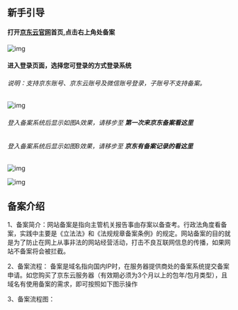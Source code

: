 ## 新手引导

#### 打开[**京东云官网**](jdcloud.com)首页,点击右上角处备案

![img](https://github.com/jdcloudcom/cn/blob/zhaomeichen-beian-20220308/documentation/Domain-Name-%26-License/Image-Domain/ZMC-Image-Domain/1-home-page.png)

#### 进入登录页面，选择您可登录的方式登录系统

###### 说明：支持京东账号、京东云账号及微信账号登录，子账号不支持备案。

![img](https://github.com/jdcloudcom/cn/blob/zhaomeichen-beian-20220308/documentation/Domain-Name-%26-License/Image-Domain/ZMC-Image-Domain/2-log-in.png)


###### 登入备案系统后显示如图A效果，请移步至 **第一次来京东备案看这里**

###### 登入备案系统后显示如图B效果，请移步至 **京东有备案记录的看这里**

![img](https://github.com/jdcloudcom/cn/blob/zhaomeichen-beian-20220308/documentation/Domain-Name-%26-License/Image-Domain/ZMC-Image-Domain/3-first.png)

![img](https://github.com/jdcloudcom/cn/blob/zhaomeichen-beian-20220308/documentation/Domain-Name-%26-License/Image-Domain/ZMC-Image-Domain/4-have.png)

## 备案介绍
1、备案简介：网站备案是指向主管机关报告事由存案以备查考。行政法角度看备案，实践中主要是《立法法》和《法规规章备案条例》的规定。网站备案的目的就是为了防止在网上从事非法的网站经营活动，打击不良互联网信息的传播，如果网站不备案将会被拦截。

2、备案流程：
备案是域名指向国内IP时，在服务器提供商处的备案系统提交备案申请。如您购买了京东云服务器（有效期必须为3个月以上的包年/包月类型），且域名有使用备案的需求，即可按照如下图示操作

3、备案流程图：
